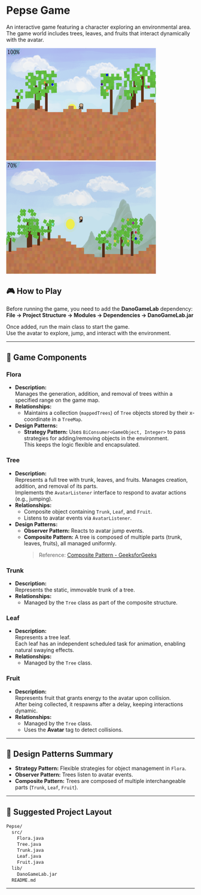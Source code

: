 # Pepse Game

An interactive game featuring a character exploring an environmental area.  
The game world includes trees, leaves, and fruits that interact dynamically with the avatar.

<p float="left">
  <img src="images/screenshot1.jpeg" width="400" height="300"/>
  <img src="images/screenshot2.jpeg" width="400" height="300"/>
</p>

## 🎮 How to Play

Before running the game, you need to add the **DanoGameLab** dependency:  
**File → Project Structure → Modules → Dependencies → DanoGameLab.jar**

Once added, run the main class to start the game.  
Use the avatar to explore, jump, and interact with the environment.

---

## 🌳 Game Components

### Flora
- **Description:**  
  Manages the generation, addition, and removal of trees within a specified range on the game map.  
- **Relationships:**  
  - Maintains a collection (`mappedTrees`) of `Tree` objects stored by their x-coordinate in a `TreeMap`.  
- **Design Patterns:**  
  - **Strategy Pattern:** Uses `BiConsumer<GameObject, Integer>` to pass strategies for adding/removing objects in the environment.  
    This keeps the logic flexible and encapsulated.

### Tree
- **Description:**  
  Represents a full tree with trunk, leaves, and fruits. Manages creation, addition, and removal of its parts.  
  Implements the `AvatarListener` interface to respond to avatar actions (e.g., jumping).  
- **Relationships:**  
  - Composite object containing `Trunk`, `Leaf`, and `Fruit`.  
  - Listens to avatar events via `AvatarListener`.  
- **Design Patterns:**  
  - **Observer Pattern:** Reacts to avatar jump events.  
  - **Composite Pattern:** A tree is composed of multiple parts (trunk, leaves, fruits), all managed uniformly.  
    > Reference: [Composite Pattern - GeeksforGeeks](https://www.geeksforgeeks.org/composite-design-pattern-in-java)

### Trunk
- **Description:**  
  Represents the static, immovable trunk of a tree.  
- **Relationships:**  
  - Managed by the `Tree` class as part of the composite structure.

### Leaf
- **Description:**  
  Represents a tree leaf.  
  Each leaf has an independent scheduled task for animation, enabling natural swaying effects.  
- **Relationships:**  
  - Managed by the `Tree` class.  

### Fruit
- **Description:**  
  Represents fruit that grants energy to the avatar upon collision.  
  After being collected, it respawns after a delay, keeping interactions dynamic.  
- **Relationships:**  
  - Managed by the `Tree` class.  
  - Uses the **Avatar** tag to detect collisions.  

---

## 🧩 Design Patterns Summary

- **Strategy Pattern:** Flexible strategies for object management in `Flora`.  
- **Observer Pattern:** Trees listen to avatar events.  
- **Composite Pattern:** Trees are composed of multiple interchangeable parts (`Trunk`, `Leaf`, `Fruit`).  

---

## 📂 Suggested Project Layout

```
Pepse/
  src/
    Flora.java
    Tree.java
    Trunk.java
    Leaf.java
    Fruit.java
  lib/
    DanoGameLab.jar
  README.md
```

---
